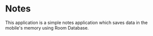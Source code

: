 # Notes
This application is a simple notes application which saves data in the mobile's memory using Room Database.
